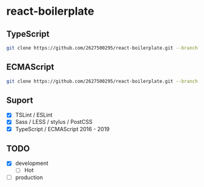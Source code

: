 # react-boilerplate

## TypeScript
```bash
git clone https://github.com/2627500295/react-boilerplate.git --branch ts
```

## ECMAScript
```bash
git clone https://github.com/2627500295/react-boilerplate.git --branch ts
```

## Suport
* [x] TSLint / ESLint
* [x] Sass / LESS / stylus / PostCSS
* [x] TypeScript / ECMAScript 2016 - 2019

## TODO
* [x] development
  * [ ] Hot
* [ ] production
